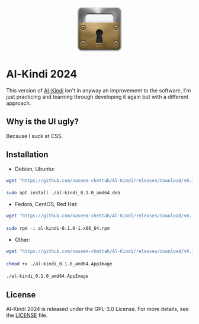 <p align="center">
    <img src="https://raw.githubusercontent.com/naseem-chettah/Al-Kindi/2024/src-tauri/icons/128x128.png" alt="Al Kindi" width=128 height=128>
</p>

# Al-Kindi 2024
This version of [Al-Kindi](https://github.com/naseem-chettah/Al-Kindi) isn't in anyway an improvement to the software, I'm just practicing and learning through developing it again but with a different approach.

## Why is the UI ugly?

Because I suck at CSS.

## Installation

- Debian, Ubuntu:

```bash
wget "https://github.com/naseem-chettah/Al-Kindi/releases/download/v0.1.0/al-kindi_0.1.0_amd64.deb"

sudo apt install ./al-kindi_0.1.0_amd64.deb
```

- Fedora, CentOS, Red Hat:

```bash
wget "https://github.com/naseem-chettah/Al-Kindi/releases/download/v0.1.0/al-kindi-0.1.0-1.x86_64.rpm"

sudo rpm -i al-kindi-0.1.0-1.x86_64.rpm
```

- Other:

```bash
wget "https://github.com/naseem-chettah/Al-Kindi/releases/download/v0.1.0/al-kindi_0.1.0_amd64.AppImage"

chmod +x ./al-kindi_0.1.0_amd64.AppImage

./al-kindi_0.1.0_amd64.AppImage
```

## License

Al-Kindi 2024 is released under the GPL-3.0 License. For more details, see the [LICENSE](https://github.com/naseem-chettah/Al-Kindi/blob/2024/LICENSE) file.
